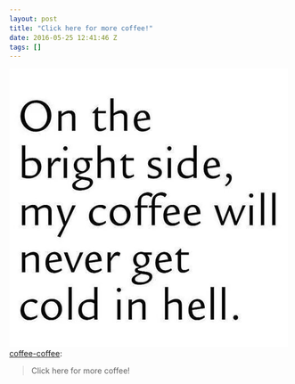```yaml
---
layout: post
title: "Click here for more coffee!"
date: 2016-05-25 12:41:46 Z
tags: []
---
```

![](/media/2016/05/144904534939.jpg)
[coffee-coffee](http://coffee-coffee.tumblr.com/post/102178516221):

> Click here for more coffee!

